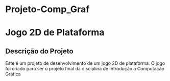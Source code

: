 # Projeto-Comp_Graf

# Jogo 2D de Plataforma #

## Descrição do Projeto ##
Este é um projeto de desenvolvimento de um jogo 2D de plataforma. O jogo foi criado para ser o projeto final da disciplina de Introdução a Computação Gráfica